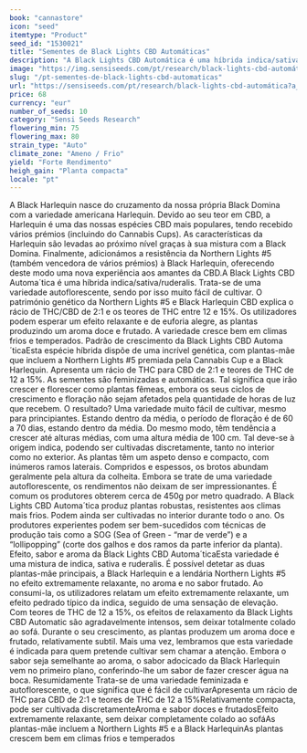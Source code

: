 ```yaml
---
book: "cannastore"
icon: "seed"
itemtype: "Product"
seed_id: "1530021"
title: "Sementes de Black Lights CBD Automáticas"
description: "A Black Lights CBD Automática é uma híbrida indica/sativa. Com um rácio de THC/CBD de 2:1, o efeito é relaxante e de elevação."
image: "https://img.sensiseeds.com/pt/research/black-lights-cbd-automática-image.png"
slug: "/pt-sementes-de-black-lights-cbd-automaticas"
url: "https://sensiseeds.com/pt/research/black-lights-cbd-automática?a_aid=cannastore"
price: 68
currency: "eur"
number_of_seeds: 10
category: "Sensi Seeds Research"
flowering_min: 75
flowering_max: 80
strain_type: "Auto"
climate_zone: "Ameno / Frio"
yield: "Forte Rendimento"
heigh_gain: "Planta compacta"
locale: "pt"
---
```

A Black Harlequin nasce do cruzamento da nossa própria Black Domina com a variedade americana Harlequin. Devido ao seu teor em CBD, a Harlequin é uma das nossas espécies CBD mais populares, tendo recebido vários prémios (incluindo do Cannabis Cups). As características da Harlequin são levadas ao próximo nível graças à sua mistura com a Black Domina. Finalmente, adicionámos a resistência da Northern Lights #5 (também vencedora de vários prémios) à Black Harlequin, oferecendo deste modo uma nova experiência aos amantes da CBD.A Black Lights CBD Automa´tica é uma híbrida indica/sativa/ruderalis. Trata-se de uma variedade autoflorescente, sendo por isso muito fácil de cultivar. O património genético da Northern Lights #5 e Black Harlequin CBD explica o rácio de THC/CBD de 2:1 e os teores de THC entre 12 e 15%. Os utilizadores podem esperar um efeito relaxante e de euforia alegre, as plantas produzindo um aroma doce e frutado. A variedade cresce bem em climas frios e temperados. Padrão de crescimento da Black Lights CBD Automa´ticaEsta espécie híbrida dispõe de uma incrível genética, com plantas-mãe que incluem a Northern Lights #5 premiada pela Cannabis Cup e a Black Harlequin. Apresenta um rácio de THC para CBD de 2:1 e teores de THC de 12 a 15%. As sementes são feminizadas e automáticas. Tal significa que irão crescer e florescer como plantas fêmeas, embora os seus ciclos de crescimento e floração não sejam afetados pela quantidade de horas de luz que recebem. O resultado? Uma variedade muito fácil de cultivar, mesmo para principiantes. Estando dentro da média, o período de floração é de 60 a 70 dias, estando dentro da média. Do mesmo modo, têm tendência a crescer até alturas médias, com uma altura média de 100 cm. Tal deve-se à origem indica, podendo ser cultivadas discretamente, tanto no interior como no exterior. As plantas têm um aspeto denso e compacto, com inúmeros ramos laterais. Compridos e espessos, os brotos abundam geralmente pela altura da colheita. Embora se trate de uma variedade autoflorescente, os rendimentos não deixam de ser impressionantes. É comum os produtores obterem cerca de 450g por metro quadrado. A Black Lights CBD Automa´tica produz plantas robustas, resistentes aos climas mais frios. Podem ainda ser cultivadas no interior durante todo o ano. Os produtores experientes podem ser bem-sucedidos com técnicas de produção tais como a SOG (Sea of Green - “mar de verde”) e a “lollipopping” (corte dos galhos e dos ramos da parte inferior da planta). Efeito, sabor e aroma da Black Lights CBD Automa´ticaEsta variedade é uma mistura de indica, sativa e ruderalis. É possível detetar as duas plantas-mãe principais, a Black Harlequin e a lendária Northern Lights #5 no efeito extremamente relaxante, no aroma e no sabor frutado. Ao consumi-la, os utilizadores relatam um efeito extremamente relaxante, um efeito pedrado típico da indica, seguido de uma sensação de elevação. Com teores de THC de 12 a 15%, os efeitos de relaxamento da Black Lights CBD Automatic são agradavelmente intensos, sem deixar totalmente colado ao sofá. Durante o seu crescimento, as plantas produzem um aroma doce e frutado, relativamente subtil. Mais uma vez, lembramos que esta variedade é indicada para quem pretende cultivar sem chamar a atenção. Embora o sabor seja semelhante ao aroma, o sabor adocicado da Black Harlequin vem no primeiro plano, conferindo-lhe um sabor de fazer crescer água na boca. Resumidamente Trata-se de uma variedade feminizada e autoflorescente, o que significa que é fácil de cultivarApresenta um rácio de THC para CBD de 2:1 e teores de THC de 12 a 15%Relativamente compacta, pode ser cultivada discretamenteAroma e sabor doces e frutadosEfeito extremamente relaxante, sem deixar completamente colado ao sofáAs plantas-mãe incluem a Northern Lights #5 e a Black HarlequinAs plantas crescem bem em climas frios e temperados
